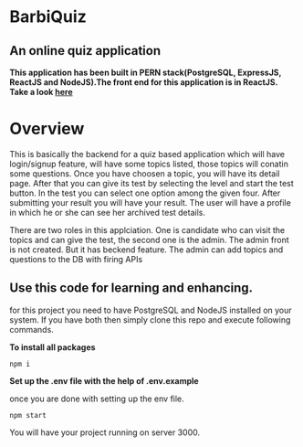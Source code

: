 # BarbiQuiz

## An online quiz application

**This application has been built in PERN stack(PostgreSQL, ExpressJS, ReactJS and NodeJS).The front end for this application is in ReactJS. Take a look [here](https://github.com/vaibhav1296/online-quiz-react-front)**

# Overview

This is basically the backend for a quiz based application which will have login/signup feature, will have some topics listed, those topics will conatin some questions. Once you have choosen a topic, you will have its detail page. After that you can give its test by selecting the level and start the test button. In the test you can select one option among the given four. After submitting your result you will have your result. The user will have a profile in which he or she can see her archived test details.

There are two roles in this applciation. One is candidate who can visit the topics and can give the test, the second one is the admin. The admin front is not created. But it has beckend feature. The admin can add topics and questions to the DB with firing APIs

## Use this code for learning and enhancing.

for this project you need to have PostgreSQL and NodeJS installed on your system. If you have both then simply clone this repo and execute following commands.

**To install all packages**

```
npm i
```

**Set up the .env file with the help of .env.example**

once you are done with setting up the env file.

```
npm start
```

You will have your project running on server 3000.
